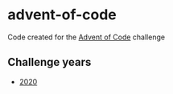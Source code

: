 # advent-of-code

Code created for the [Advent of Code](https://adventofcode.com/) challenge

## Challenge years

- [2020](2020/)
